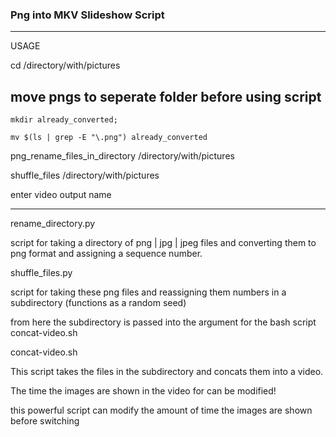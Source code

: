 ### Png into MKV Slideshow Script
---

USAGE

cd /directory/with/pictures

## move pngs to seperate folder before using script

```
mkdir already_converted;

mv $(ls | grep -E "\.png") already_converted
```

png_rename_files_in_directory /directory/with/pictures

shuffle_files /directory/with/pictures

enter video output name

---

rename_directory.py

script for taking a directory of png | jpg | jpeg files and converting
them to png format and assigning a sequence number.

shuffle_files.py

script for taking these png files and reassigning them numbers in a subdirectory (functions as a random seed)

from here the subdirectory is passed into the argument for the bash script concat-video.sh

concat-video.sh

This script takes the files in the subdirectory and concats them into a video.

The time the images are shown in the video for can be modified!

this powerful script can modify the amount of time the images are shown before switching
